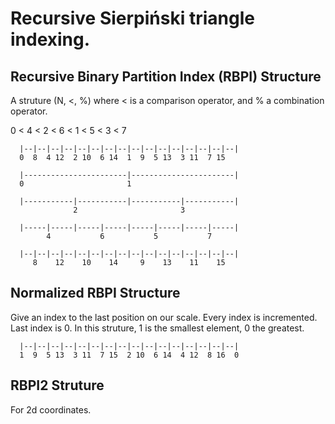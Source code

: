 # Recursive Sierpiński triangle indexing.

## Recursive Binary Partition Index (RBPI) Structure

A struture (N, <, %) where < is a comparison operator, and % a combination operator.

0 < 4 < 2 < 6 < 1 < 5 < 3 < 7

```
  |--|--|--|--|--|--|--|--|--|--|--|--|--|--|--|--|
  0  8  4 12  2 10  6 14  1  9  5 13  3 11  7 15

  |-----------------------|-----------------------|
  0                       1

  |-----------|-----------|-----------|-----------|
              2                       3

  |-----|-----|-----|-----|-----|-----|-----|-----|
        4           6           5           7

  |--|--|--|--|--|--|--|--|--|--|--|--|--|--|--|--|
     8    12    10    14     9    13    11    15
```

## Normalized RBPI Structure

Give an index to the last position on our scale.
Every index is incremented.
Last index is 0.
In this struture, 1 is the smallest element, 0 the greatest.

```
  |--|--|--|--|--|--|--|--|--|--|--|--|--|--|--|--|
  1  9  5 13  3 11  7 15  2 10  6 14  4 12  8 16  0
```

## RBPI2 Struture

For 2d coordinates.
